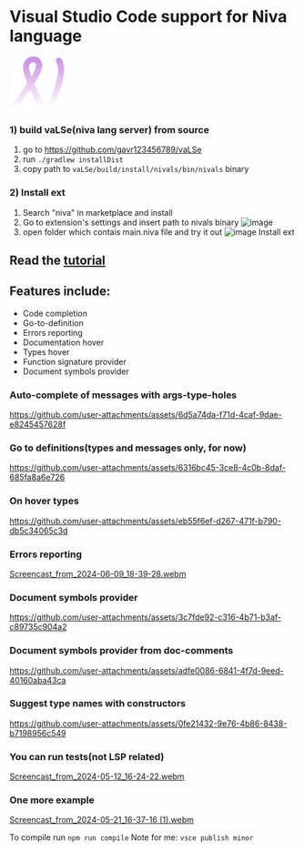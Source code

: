# Visual Studio Code support for Niva language

<img align="center" width="96px" height="96px" src="niva-icon.webp" />


### 1) build vaLSe(niva lang server) from source
1) go to https://github.com/gavr123456789/vaLSe
2) run `./gradlew installDist`
3) copy path to `vaLSe/build/install/nivals/bin/nivals` binary

### 2) Install ext
1) Search "niva" in marketplace and install
2) Go to extension's settings and insert path to nivals binary 
![image](https://github.com/user-attachments/assets/9115b46f-388a-4ec3-b1fd-01eb89041e03)
3) open folder which contais main.niva file and try it out
![image](https://github.com/user-attachments/assets/474ce629-c54e-46e5-a269-c62e45cd3b4a)
Install ext

## Read the [tutorial](https://gavr123456789.github.io/niva-site/reference.html)


## Features include:
- Code completion
- Go-to-definition
- Errors reporting
- Documentation hover
- Types hover
- Function signature provider
- Document symbols provider

### Auto-complete of messages with args-type-holes
https://github.com/user-attachments/assets/6d5a74da-f71d-4caf-9dae-e8245457628f

### Go to definitions(types and messages only, for now)
https://github.com/user-attachments/assets/6316bc45-3ce8-4c0b-8daf-685fa8a6e726

### On hover types
https://github.com/user-attachments/assets/eb55f6ef-d267-471f-b790-db5c34065c3d



### Errors reporting
[Screencast_from_2024-06-09_18-39-28.webm](https://github.com/user-attachments/assets/93878de0-4a6d-4ae3-8f7a-91ccc76fe83b)

### Document symbols provider
https://github.com/user-attachments/assets/3c7fde92-c316-4b71-b3af-c89735c904a2

### Document symbols provider from doc-comments
https://github.com/user-attachments/assets/adfe0086-6841-4f7d-9eed-40160aba43ca

### Suggest type names with constructors
https://github.com/user-attachments/assets/0fe21432-9e76-4b86-8438-b7198956c549

### You can run tests(not LSP related)
[Screencast_from_2024-05-12_16-24-22.webm](https://github.com/user-attachments/assets/33dac842-0148-4c09-818b-9c03ee3ed1f5)

### One more example
[Screencast_from_2024-05-21_16-37-16 (1).webm](https://github.com/user-attachments/assets/31c0acad-fcd7-4854-afba-51294c90a525)


To compile run `npm run compile`
Note for me: `vsce publish minor`

